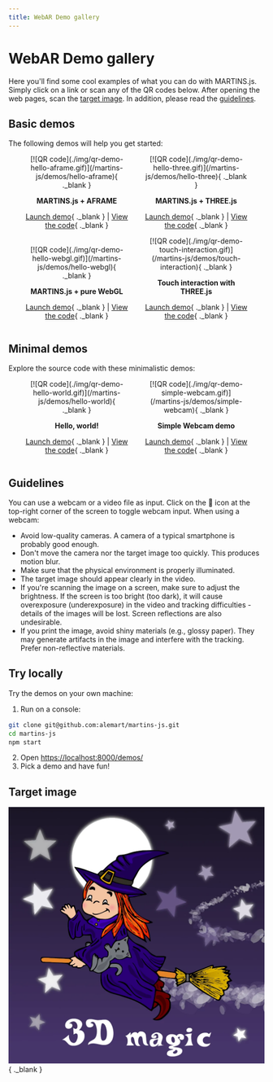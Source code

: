```yaml
---
title: WebAR Demo gallery
---
```


<style>
.gallery-grid {
    display: flex;
    flex-direction: row;
    flex-wrap: wrap;
    align-items: flex-end;
    justify-content: space-evenly;
}

.gallery-item {
    text-align: center;
    padding: 0;
}

.gallery-item img {
    width: 100%;
    image-rendering: pixelated;
}

@media screen and (min-width: 600px) {
    .gallery-item {
        flex-basis: 40%;
    }
}

@media screen and (min-width: 1220px) {
    .gallery-item img {
        transition: transform 0.25s, opacity 0.25s;
        opacity: 0.9;
    }
    .gallery-item img:hover {
        transform: scale(1.125);
        opacity: 1.0;
    }
}
</style>

# WebAR Demo gallery

Here you'll find some cool examples of what you can do with MARTINS.js. Simply click on a link or scan any of the QR codes below. After opening the web pages, scan the [target image](#target-image). In addition, please read the [guidelines](#guidelines).

## Basic demos

The following demos will help you get started:

<div class="gallery-grid" markdown>
<div class="gallery-item" markdown>
[![QR code](./img/qr-demo-hello-aframe.gif)](/martins-js/demos/hello-aframe){ ._blank }

**MARTINS.js + AFRAME**

[Launch demo](/martins-js/demos/hello-aframe){ ._blank } | [View the code](https://github.com/alemart/martins-js/tree/master/demos/hello-aframe){ ._blank }
</div>
<div class="gallery-item" markdown>
[![QR code](./img/qr-demo-hello-three.gif)](/martins-js/demos/hello-three){ ._blank }

**MARTINS.js + THREE.js**

[Launch demo](/martins-js/demos/hello-three){ ._blank } | [View the code](https://github.com/alemart/martins-js/tree/master/demos/hello-three){ ._blank }
</div>
<div class="gallery-item" markdown>
[![QR code](./img/qr-demo-hello-webgl.gif)](/martins-js/demos/hello-webgl){ ._blank }

**MARTINS.js + pure WebGL**

[Launch demo](/martins-js/demos/hello-webgl){ ._blank } | [View the code](https://github.com/alemart/martins-js/tree/master/demos/hello-webgl){ ._blank }
</div>
<div class="gallery-item" markdown>
[![QR code](./img/qr-demo-touch-interaction.gif)](/martins-js/demos/touch-interaction){ ._blank }

**Touch interaction with THREE.js**

[Launch demo](/martins-js/demos/touch-interaction){ ._blank } | [View the code](https://github.com/alemart/martins-js/tree/master/demos/touch-interaction){ ._blank }
</div>
</div>

## Minimal demos

Explore the source code with these minimalistic demos:

<div class="gallery-grid" markdown>
<div class="gallery-item" markdown>
[![QR code](./img/qr-demo-hello-world.gif)](/martins-js/demos/hello-world){ ._blank }

**Hello, world!**

[Launch demo](/martins-js/demos/hello-world){ ._blank } | [View the code](https://github.com/alemart/martins-js/tree/master/demos/hello-world){ ._blank }
</div>
<div class="gallery-item" markdown>
[![QR code](./img/qr-demo-simple-webcam.gif)](/martins-js/demos/simple-webcam){ ._blank }

**Simple Webcam demo**

[Launch demo](/martins-js/demos/simple-webcam){ ._blank } | [View the code](https://github.com/alemart/martins-js/tree/master/demos/simple-webcam){ ._blank }
</div>
</div>

## Guidelines

You can use a webcam or a video file as input. Click on the 🎥 icon at the top-right corner of the screen to toggle webcam input. When using a webcam:

* Avoid low-quality cameras. A camera of a typical smartphone is probably good enough.
* Don't move the camera nor the target image too quickly. This produces motion blur.
* Make sure that the physical environment is properly illuminated.
* The target image should appear clearly in the video.
* If you're scanning the image on a screen, make sure to adjust the brightness. If the screen is too bright (too dark), it will cause overexposure (underexposure) in the video and tracking difficulties - details of the images will be lost. Screen reflections are also undesirable.
* If you print the image, avoid shiny materials (e.g., glossy paper). They may generate artifacts in the image and interfere with the tracking. Prefer non-reflective materials.

## Try locally

Try the demos on your own machine:

1. Run on a console:

```sh
git clone git@github.com:alemart/martins-js.git
cd martins-js
npm start
```

2. Open [https://localhost:8000/demos/](https://localhost:8000/demos/)
3. Pick a demo and have fun!

## Target image

[![Target image](./assets/my-reference-image.webp)](./assets/my-reference-image.webp "Based on free image by ArtRose from https://pixabay.com/pt/vectors/bruxa-vassoura-gato-chap%c3%a9u-magia-5635225/"){ ._blank }